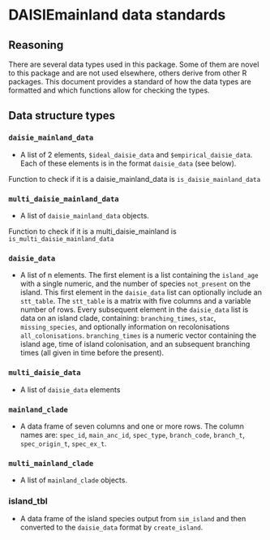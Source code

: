 # DAISIEmainland data standards

## Reasoning

There are several data types used in this package. Some of them are novel to
this package and are not used elsewhere, others derive from other R packages.
This document provides a standard of how the data types are formatted and which
functions allow for checking the types.

## Data structure types

### `daisie_mainland_data`

* A list of 2 elements, `$ideal_daisie_data` and `$empirical_daisie_data`.
Each of these elements is in the format `daisie_data` (see below).

Function to check if it is a daisie_mainland_data is `is_daisie_mainland_data`

### `multi_daisie_mainland_data`

* A list of `daisie_mainland_data` objects.

Function to check if it is a multi_daisie_mainland is
`is_multi_daisie_mainland_data`

### `daisie_data`

* A list of n elements. The first element is a list containing the `island_age`
with a single numeric, and the number of species `not_present` on the island.
This first element in the `daisie_data` list can optionally include an
`stt_table`. The `stt_table` is a matrix with five columns and a variable number
of rows. Every subsequent element in the `daisie_data` list is data on an island
clade, containing: `branching_times`, `stac`, `missing_species`, and optionally
information on recolonisations `all_colonisations`. `branching_times` is a
numeric vector containing the island age, time of island colonisation, and an
subsequent branching times (all given in time before the present).

### `multi_daisie_data`

* A list of `daisie_data` elements

### `mainland_clade`

* A data frame of seven columns and one or more rows. The column names are:
  `spec_id`, `main_anc_id`, `spec_type`, `branch_code`, `branch_t`,
`spec_origin_t`, `spec_ex_t`.

### `multi_mainland_clade`

* A list of `mainland_clade` objects.

### island_tbl

* A data frame of the island species output from `sim_island` and then converted
to the `daisie_data` format by `create_island`.


